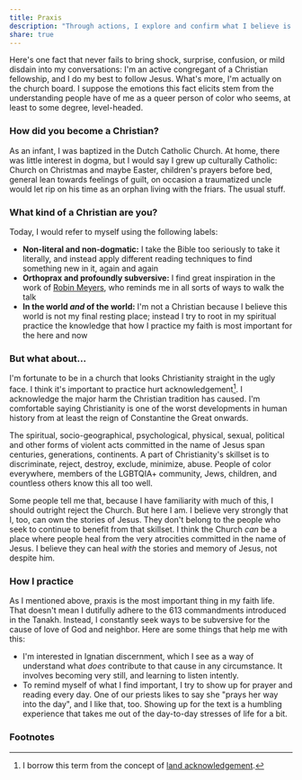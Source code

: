 ```yaml
---
title: Praxis
description: "Through actions, I explore and confirm what I believe is true"
share: true
---
```


Here's one fact that never fails to bring shock, surprise, confusion, or mild disdain into my conversations: I'm an active congregant of a Christian fellowship, and I do my best to follow Jesus. What's more, I'm actually on the church board. I suppose the emotions this fact elicits stem from the understanding people have of me as a queer person of color who seems, at least to some degree, level-headed.

### How did you become a Christian?
As an infant, I was baptized in the Dutch Catholic Church. At home, there was little interest in dogma, but I would say I grew up culturally Catholic: Church on Christmas and maybe Easter, children's prayers before bed, general lean towards feelings of guilt, on occasion a traumatized uncle would let rip on his time as an orphan living with the friars. The usual stuff.

### What kind of a Christian are you? 
Today, I would refer to myself using the following labels:
- **Non-literal and non-dogmatic:** I take the Bible too seriously to take it literally, and instead apply different reading techniques to find something new in it, again and again
- **Orthoprax and profoundly subversive:** I find great inspiration in the work of [Robin Meyers](https://en.wikipedia.org/wiki/Robin_Meyers#Theology_and_Church_Reform), who reminds me in all sorts of ways to walk the talk
- **In the world *and* of the world:** I'm not a Christian because I believe this world is not my final resting place; instead I try to root in my spiritual practice the knowledge that how I practice my faith is most important for the here and now

### But what about...
I'm fortunate to be in a church that looks Christianity straight in the ugly face. I think it's important to practice hurt acknowledgement[^1]. I acknowledge the major harm the Christian tradition has caused. I'm comfortable saying Christianity is one of the worst developments in human history from at least the reign of Constantine the Great onwards.

The spiritual, socio-geographical, psychological, physical, sexual, political and other forms of violent acts committed in the name of Jesus span centuries, generations, continents. A part of Christianity's skillset is to discriminate, reject, destroy, exclude, minimize, abuse. People of color everywhere, members of the LGBTQIA+ community, Jews, children, and countless others know this all too well.

Some people tell me that, because I have familiarity with much of this, I should outright reject the Church. But here I am. I believe very strongly that I, too, can own the stories of Jesus. They don't belong to the people who seek to continue to benefit from that skillset. I think the Church *can* be a place where people heal from the very atrocities committed in the name of Jesus. I believe they can heal *with* the stories and memory of Jesus, not despite him.

### How I practice
As I mentioned above, praxis is the most important thing in my faith life. That doesn't mean I dutifully adhere to the 613 commandments introduced in the Tanakh. Instead, I constantly seek ways to be subversive for the cause of love of God and neighbor. Here are some things that help me with this:

- I'm interested in Ignatian discernment, which I see as a way of understand what *does* contribute to that cause in any circumstance. It involves becoming very still, and learning to listen intently. 
- To remind myself of what I find important, I try to show up for prayer and reading every day. One of our priests likes to say she "prays her way into the day", and I like that, too. Showing up for the text is a humbling experience that takes me out of the day-to-day stresses of life for a bit.



### Footnotes

[^1]:I borrow this term from the concept of [land acknowledgement](https://en.wikipedia.org/wiki/Land_acknowledgement).